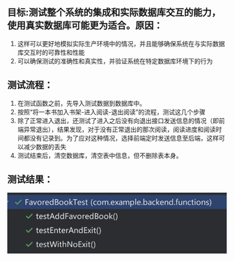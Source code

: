 ## 目标:测试整个系统的集成和实际数据库交互的能力， 使用真实数据库可能更为适合。原因：
1. 这样可以更好地模拟实际生产环境中的情况，并且能够确保系统在与实际数据库交互时的可靠性和性能
2. 可以确保测试的准确性和真实性，并验证系统在特定数据库环境下的行为

## 测试流程：
1. 在测试函数之前，先导入测试数据到数据库中。
2. 按照“将一本书加入书架-进入阅读-退出阅读”的流程，测试这几个步骤
3. 除了正常进入退出，还测试了进入之后没有向退出接口发送信息的情况（即前端异常退出），结果发现，对于没有正常退出的那次阅读，阅读进度和阅读时间都没有记录到。为了应对这种情况，选择前端定时发送信息至后端，这样可以减少数据的丢失
4. 测试结束后，清空数据库，清空表中信息，但不删除表本身。

## 测试结果：
![img.png](img.png)



